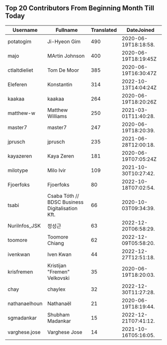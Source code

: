 ## Top 20 Contributors From Beginning Month Till Today ##
|Username|Fullname|Translated|DateJoined|
|--------|--------|----------|----------|
|potatogim|Ji-Hyeon Gim|490|2020-06-19T18:18:58.|
|majo|MArtin Johnson|400|2020-06-19T18:19:45Z|
|ctlaltdieliet|Tom De Moor|385|2020-06-19T16:30:47Z|
|Eleferen|Konstantin|314|2022-10-13T14:04:24Z|
|kaakaa|kaakaa|264|2020-06-19T18:20:26Z|
|matthew-w|Matthew Williams|250|2021-03-01T11:40:28.|
|master7|master7|247|2020-06-19T18:20:39.|
|jprusch|jprusch|235|2021-06-28T12:00:18.|
|kayazeren|Kaya Zeren|181|2020-06-19T07:05:24Z|
|milotype|Milo Ivir|109|2021-10-30T10:27:42.|
|Fjoerfoks|Fjoerfoks|80|2022-10-18T07:02:54.|
|tsabi|Csaba Tóth // BDSC Business Digitalisation Kft.|66|2020-10-03T09:34:39.|
|NuriInfos_JSK|정성근|63|2022-12-20T06:58:29.|
|toomore|Toomore Chiang|62|2022-12-09T05:58:20.|
|ivenkwan|Iven Kwan|44|2022-12-27T12:51:18.|
|krisfremen|Kristijan "Fremen" Velkovski|35|2020-06-19T18:20:03.|
|chay|chaylex|32|2022-12-30T11:27:28.|
|nathanaelhoun|Nathanaël|21|2020-06-19T18:19:44.|
|sgmadankar|Shubham Madankar|15|2022-12-21T07:41:12.|
|varghese.jose|Varghese Jose|14|2021-10-16T05:16:05.|
